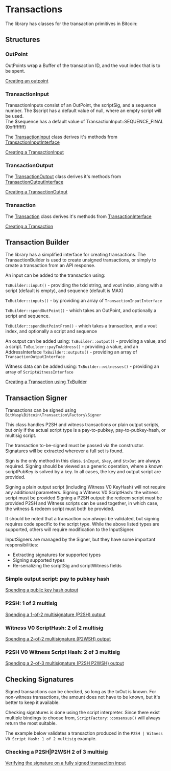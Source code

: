 # Transactions

 The library has classes for the transaction primitives in Bitcoin:
 
## Structures

### OutPoint
 OutPoints wrap a Buffer of the transaction ID, and the vout index that is to be spent. 

[Creating an outpoint](../examples/doc/tx/001_create_outpoint.php)
 
### TransactionInput
 TransactionInputs consist of an OutPoint, the scriptSig, and a sequence number. 
 The $script has a default value of null, where an empty script will be used.  
 The $sequence has a default value of TransactionInput::SEQUENCE_FINAL (0xffffffff)
 
The [TransactionInput](../src/Transaction/TransactionInput.php) class derives it's methods from [TransactionInputInterface](../src/Transaction/TransactionInputInterface.php)

[Creating a TransactionInput](../examples/doc/tx/002_create_txin.php)

### TransactionOutput
The [TransactionOutput](../src/Transaction/TransactionOutput.php) class derives it's methods from [TransactionOutputInterface](../src/Transaction/TransactionOutputInterface.php)

[Creating a TransactionOutput](../examples/doc/tx/003_create_txout.php)

### Transaction
The [Transaction](../src/Transaction/Transaction.php) class derives it's methods from [TransactionInterface](../src/Transaction/TransactionInterface.php)

[Creating a Transaction](../examples/doc/tx/004_create_tx.php)

## Transaction Builder
 The library has a simplified interface for creating transactions. The TransactionBuilder
 is used to create unsigned transactions, or simply to create a transaction from an API response. 
 
 An input can be added to the transaction using:
 
   `TxBuilder::input()` - providing the txid string, and vout index, along with a script (default is empty), and sequence (default is MAX)
   
   `TxBuilder::inputs()` - by providing an array of `TransactionInputInterface`
   
   `TxBuilder::spendOutPoint()` - which takes an OutPoint, and optionally a script and sequence.
   
   `TxBuilder::spendOutPointFrom()` - which takes a transaction, and a vout index, and optionally a script and sequence
  
 An output can be added using:
  `TxBuilder::output()` - providing a value, and a script.
  `TxBuilder::payToAddress()` - providing a value, and an AddressInterface
  `TxBuilder::outputs()` - providing an array of `TransactionOutputInterface`
  
 Witness data can be added using:
  `TxBuilder::witnesses()` - providing an array of `ScriptWitnessInterface` 
  
[Creating a Transaction using TxBuilder](../examples/doc/tx/006_create_tx_txbuilder.php)
 
## Transaction Signer

 Transactions can be signed using `BitWasp\Bitcoin\Transaction\Factory\Signer`
 
 This class handles P2SH and witness transactions or plain output scripts, but only
 if the actual script type is a pay-to-pubkey, pay-to-pubkey-hash, or multisig script. 
 
 The transaction to-be-signed must be passed via the constructor. Signatures will be extracted wherever a full set is found.
  
 Sign is the only method in this class. `$nInput`, `$key`, and `$txOut` are always required. 
 Signing should be viewed as a generic operation, where a known scriptPubKey is solved by a key. 
 In all cases, the key and output script are provided. 
  
 Signing a plain output script (including Witness V0 KeyHash) will not require any additional parameters. 
 Signing a Witness V0 ScriptHash: the witness script must be provided 
 Signing a P2SH output: the redeem script must be provided
 P2SH and Witness scripts can be used together, in which case, the witness & redeem script must both be provided. 
 
 It should be noted that a transaction can *always* be validated, but signing requires code specific to the script type. 
 While the above listed types are supported, others will require modification to the InputSigner.
 
 InputSigners are managed by the Signer, but they have some important responsibilities:
  - Extracting signatures for supported types
  - Signing supported types
  - Re-serializing the scriptSig and scriptWitness fields
 
### Simple output script: pay to pubkey hash
[Spending a public key hash output](../examples/doc/tx/007_sign_p2pkh_tx.php)

### P2SH: 1 of 2 multisig
[Spending a 1-of-2 multisignature (P2SH) output](../examples/doc/tx/008_sign_p2sh_1of2_multisig_tx.php)

### Witness V0 ScriptHash: 2 of 2 multisig
[Spending a 2-of-2 multisignature (P2WSH) output](../examples/doc/tx/009_sign_p2wsh_2of2_multisig_tx.php)

### P2SH V0 Witness Script Hash: 2 of 3 multisig
[Spending a 2-of-3 multisignature (P2SH P2WSH) output](../examples/doc/tx/010_sign_p2sh_p2wsh_2of3_multisig_tx.php)

## Checking Signatures

Signed transactions can be checked, so long as the txOut is known. For non-witness transactions, the amount does not have to be known, but it's better to keep it available.  

Checking signatures is done using the script interpreter. Since there exist multiple bindings to choose from, `ScriptFactory::consensus()`
will always return the most suitable. 

The example below validates a transaction produced in the `P2SH | Witness V0 Script Hash: 1 of 2 multisig` example.

### Checking a P2SH|P2WSH 2 of 3 multisig

[Verifying the signature on a fully signed transaction input](../examples/doc/tx/011_verify_p2sh_p2wsh_2of3_multisig_tx.php)

